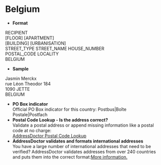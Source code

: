 Belgium
=======

- **Format**

RECIPIENT  
[FLOOR] [APARTMENT]  
[BUILDING] [URBANISATION]  
STREET_TYPE STREET_NAME HOUSE_NUMBER  
POSTAL_CODE LOCALITY  
BELGIUM
- **Sample**

Jasmin Merckx  
rue Léon Theodor 184  
1090 JETTE  
BELGIUM
- **PO Box indicator**  
Official PO Box indicator for this country: Postbus|Boîte Postale|Postfach
- **Postal Code Lookup - Is the address correct?**  
Validate a postal address or append missing information like a postal code at no charge:  
[AddressDoctor Postal Code Lookup](http://lookup.addressdoctor.com/lookup/default.aspx?lang=en&country=BEL)
- **AddressDoctor validates and formats international addresses**  
You have a large number of international addresses that need to be verified? AddressDoctor validates addresses from over 240 countries and puts them into the correct format:[More information.](index.php?id=31&L=1)